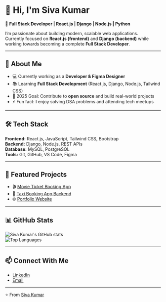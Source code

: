 # 👋 Hi, I'm Siva Kumar  

🚀 **Full Stack Developer | React.js | Django | Node.js | Python**  

I’m passionate about building modern, scalable web applications.  
Currently focused on **React.js (frontend)** and **Django (backend)** while working towards becoming a complete **Full Stack Developer**.  

---

## 🌱 About Me
- 💻 Currently working as a **Developer & Figma Designer**  
- 📚 Learning **Full Stack Development** (React.js, Django, Node.js, Tailwind CSS)  
- 🎯 2025 Goal: Contribute to **open source** and build real-world projects  
- ⚡ Fun fact: I enjoy solving DSA problems and attending tech meetups  

---

## 🛠️ Tech Stack
**Frontend:** React.js, JavaScript, Tailwind CSS, Bootstrap  
**Backend:** Django, Node.js, REST APIs  
**Database:** MySQL, PostgreSQL  
**Tools:** Git, GitHub, VS Code, Figma  

---

## 📂 Featured Projects
- 🎬 [Movie Ticket Booking App](https://github.com/yourusername/movie-booking)  
- 🚖 [Taxi Booking App Backend](https://github.com/yourusername/taxi-booking)  
- 🌐 [Portfolio Website](https://github.com/yourusername/portfolio)  

---

## 📊 GitHub Stats
![Siva Kumar's GitHub stats](https://github-readme-stats.vercel.app/api?username=yourusername&show_icons=true&theme=radical)  
![Top Languages](https://github-readme-stats.vercel.app/api/top-langs/?username=yourusername&layout=compact&theme=radical)  

---

## 📫 Connect With Me
- [LinkedIn](https://www.linkedin.com/in/your-linkedin/)  
- [Email](mailto:youremail@example.com)  

---

⭐️ From [Siva Kumar](https://github.com/yourusername)
